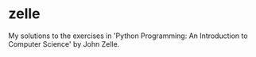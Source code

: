 # zelle

My solutions to the exercises in 'Python Programming: An Introduction to Computer Science' by John Zelle.
